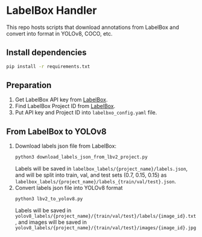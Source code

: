 # LabelBox Handler

This repo hosts scripts that download annotations from LabelBox and convert into format in YOLOv8, COCO, etc.

## Install dependencies

```bash
pip install -r requirements.txt
```

## Preparation

1. Get LabelBox API key from [LabelBox](https://app.labelbox.com/settings/account/api-keys).
2. Find LabelBox Project ID from [LabelBox](https://app.labelbox.com/projects).
3. Put API key and Project ID into `labelbxo_config.yaml` file.

## From LabelBox to YOLOv8

1. Download labels json file from LabelBox:
    ```bash
    python3 download_labels_json_from_lbv2_project.py
    ```
   Labels will be saved in `labelbox_labels/{project_name}/labels.json`, and will be split into train, val, and test
   sets (0.7, 0.15, 0.15) as `labelbox_labels/{project_name}/labels_{train/val/test}.json`.
2. Convert labels json file into YOLOv8 format
    ```bash
    python3 lbv2_to_yolov8.py
    ```
   Labels will be saved in `yolov8_labels/{project_name}/{train/val/test}/labels/{image_id}.txt`, and images will be
   saved in `yolov8_labels/{project_name}/{train/val/test}/images/{image_id}.jpg`